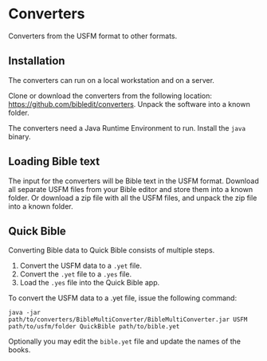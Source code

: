 # Converters

Converters from the USFM format to other formats.

## Installation

The converters can run on a local workstation and on a server.

Clone or download the converters from the following location:
https://github.com/bibledit/converters.
Unpack the software into a known folder.

The converters need a Java Runtime Environment to run.
Install the ```java``` binary.

## Loading Bible text

The input for the converters will be Bible text in the USFM format.
Download all separate USFM files from your Bible editor and store them into a known folder.
Or download a zip file with all the USFM files, and unpack the zip file into a known folder.

## Quick Bible

Converting Bible data to Quick Bible consists of multiple steps.
1. Convert the USFM data to a ```.yet``` file.
2. Convert the ```.yet``` file to a ```.yes``` file.
3. Load the ```.yes``` file into the Quick Bible app.

To convert the USFM data to a .yet file, issue the following command:
```
java -jar path/to/converters/BibleMultiConverter/BibleMultiConverter.jar USFM path/to/usfm/folder QuickBible path/to/bible.yet
```

Optionally you may edit the ```bible.yet``` file and update the names of the books.

